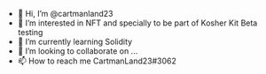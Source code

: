 - 👋 Hi, I’m @cartmanland23
- 👀 I’m interested in NFT and specially to be part of Kosher Kit Beta testing
- 🌱 I’m currently learning Solidity
- 💞️ I’m looking to collaborate on ...
- 📫 How to reach me CartmanLand23#3062

<!---
cartmanland23/cartmanland23 is a ✨ special ✨ repository because its `README.md` (this file) appears on your GitHub profile.
You can click the Preview link to take a look at your changes.
--->
